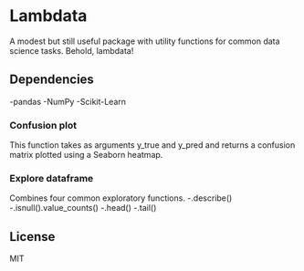 # Lambdata
A modest but still useful package with utility functions for common data science tasks. Behold, lambdata!

## Dependencies
-pandas
-NumPy
-Scikit-Learn

### Confusion plot
This function takes as arguments y_true and y_pred and returns a confusion matrix plotted using a Seaborn heatmap.

### Explore dataframe
Combines four common exploratory functions.
-.describe()
-.isnull().value_counts()
-.head()
-.tail()

## License
MIT
